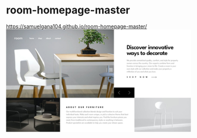 # room-homepage-master
https://samuelgana104.github.io/room-homepage-master/
![Alt text](design/desktop-design-slide-1.jpg)
